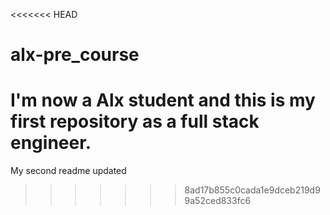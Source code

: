 <<<<<<< HEAD
# alx-pre_course
I'm now a Alx student and this is my first repository as a full stack engineer.
=======
My second readme updated
>>>>>>> 8ad17b855c0cada1e9dceb219d99a52ced833fc6
